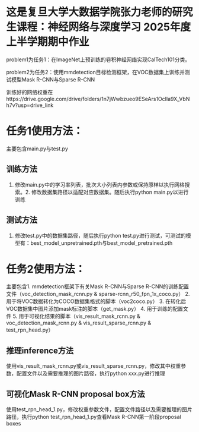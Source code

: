 # 这是复旦大学大数据学院张力老师的研究生课程：神经网络与深度学习 2025年度上半学期期中作业

problem1为任务1：在ImageNet上预训练的卷积神经网络实现CalTech101分类。

problem2为任务2：使用mmdetection目标检测框架，在VOC数据集上训练并测试模型Mask R-CNN与Sparse R-CNN

训练好的网络权重在https://drive.google.com/drive/folders/1n7jWwbzueo9ESeArs1OcIla9X_VbNh7v?usp=drive_link

# 任务1使用方法：

主要包含main.py与test.py

## 训练方法

1. 修改main.py中的学习率列表，批次大小列表内参数或保持原样以执行网格搜索。2. 修改数据集路径以适配对应数据集。随后执行python main.py以进行训练

## 测试方法

1. 修改test.py中的数据集路径，随后执行python test.py进行测试，可测试的模型有：best_model_unpretrained.pth与best_model_pretrained.pth

# 任务2使用方法：

主要包含1. mmdetection框架下有关Mask R-CNN与Sparse R-CNN的训练配置文件（voc_detection_mask_rcnn.py & sparse-rcnn_r50_fpn_1x_coco.py） 2. 用于将VOC数据转化为COCO数据集格式的脚本（voc2coco.py） 3. 在转化后VOC数据集中图片添加mask标注的脚本（get_mask.py） 4. 用于训练的配置文件
5. 用于可视化结果的脚本（vis_result_mask_rcnn.py & voc_detection_mask_rcnn.py & vis_result_sparse_rcnn.py & test_rpn_head.py）

## 推理inference方法

使用vis_result_mask_rcnn.py或vis_result_sparse_rcnn.py，修改其中权重参数，配置文件以及需要推理的图片路径，执行python xxx.py进行推理

## 可视化Mask R-CNN proposal box方法

使用test_rpn_head_1.py，修改权重参数文件，配置文件路径以及需要推理的图片路径，执行python test_rpn_head_1.py查看Mask R-CNN第一阶段proposal boxes
